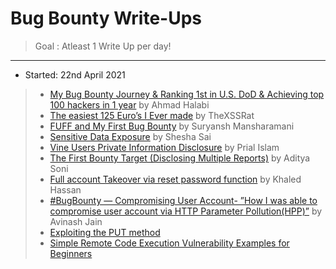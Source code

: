 # Bug Bounty Write-Ups
> Goal : Atleast 1 Write Up per day!
>
---

* Started: 22nd April 2021

> * [My Bug Bounty Journey & Ranking 1st in U.S. DoD & Achieving top 100 hackers in 1 year](https://ahmdhalabi.medium.com/my-bug-bounty-journey-ranking-1st-in-u-s-dod-achieving-top-100-hackers-in-1-year-f208c10144fc) by Ahmad Halabi
> * [The easiest 125 Euro’s I Ever made](https://thexssrat.medium.com/poc-the-easiest-125-euros-i-ever-made-4dc87f01e286) by TheXSSRat
> * [FUFF and My First Bug Bounty](https://infosecwriteups.com/my-first-bug-bounty-21d3203ffdb0) by Suryansh Mansharamani
> * [Sensitive Data Exposure](https://sheshasai.medium.com/sentive-data-exposure-fad568b7875) by Shesha Sai
> * [Vine Users Private Information Disclosure](https://infosecwriteups.com/vine-users-private-information-disclosure-f1c55a3abbb6) by Prial Islam
> * [The First Bounty Target (Disclosing Multiple Reports)](https://infosecwriteups.com/the-first-bounty-target-disclosing-multiple-reports-b963bffb36cd) by Aditya Soni
> * [Full account Takeover via reset password function](https://medium.com/@khaled.hassan/full-account-takeover-via-reset-password-function-8b6ef15f346f) by Khaled Hassan
> * [#BugBounty — Compromising User Account- ”How I was able to compromise user account via HTTP Parameter Pollution(HPP)”](https://logicbomb.medium.com/bugbounty-compromising-user-account-how-i-was-able-to-compromise-user-account-via-http-4288068b901f) by Avinash Jain
> * [Exploiting the PUT method](https://asfiyashaikh.medium.com/exploiting-put-method-d2d0cd7ba662)
> * [Simple Remote Code Execution Vulnerability Examples for Beginners](https://ozguralp.medium.com/simple-remote-code-execution-vulnerability-examples-for-beginners-985867878311)
